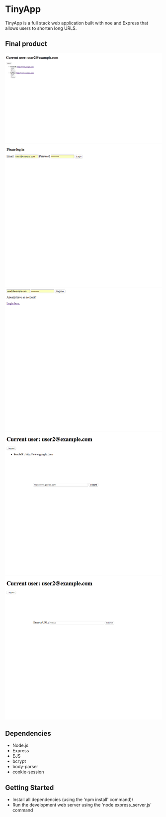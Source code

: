 # TinyApp

TinyApp is a full stack web application built with noe and Express that allows users to shorten long URLS.

## Final product
![Screen shot of URLs page](https://github.com/VidushanK/TinyApp/blob/master/docs/urls_index.png)
![Screen shot of login page](https://github.com/VidushanK/TinyApp/blob/master/docs/urls_login.png)
![Screen shot of register page](https://github.com/VidushanK/TinyApp/blob/master/docs/urls_register.png)
![Screen shot of show page](https://github.com/VidushanK/TinyApp/blob/master/docs/urls_show.png)
![Screen shot of URL/new page](https://github.com/VidushanK/TinyApp/blob/master/docs/urls_new.png)

## Dependencies

- Node.js
- Express
- EJS
- bcrypt
- body-parser
- cookie-session

## Getting Started 

- Install all dependencies (using the 'npm install' command)/
- Run the development web server using the 'node express_server.js' command
